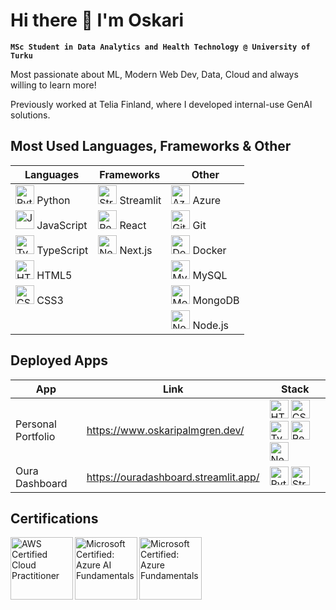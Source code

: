 # Hi there 👋 I'm Oskari

**`MSc Student in Data Analytics and Health Technology @ University of Turku`**

Most passionate about ML, Modern Web Dev, Data, Cloud and always willing to learn more! </br>

Previously worked at Telia Finland, where I developed internal-use GenAI solutions.
<br/>


## Most Used Languages, Frameworks & Other

| Languages | Frameworks | Other |
|-----------|------------|-------|
| <img alt="Python" width="30px" src="https://cdn.jsdelivr.net/gh/devicons/devicon/icons/python/python-original.svg"/> Python | <img alt="Streamlit" width="30px" src="https://cdn.jsdelivr.net/gh/devicons/devicon@latest/icons/streamlit/streamlit-original.svg"/> Streamlit | <img alt="Azure" width="30px" src="https://cdn.jsdelivr.net/gh/devicons/devicon@latest/icons/azure/azure-original.svg" /> Azure |
| <img alt="JavaScript" width="30px" src="https://cdn.jsdelivr.net/gh/devicons/devicon/icons/javascript/javascript-original.svg"/> JavaScript | <img alt="React" width="30px" src="https://cdn.jsdelivr.net/gh/devicons/devicon/icons/react/react-original.svg"/> React | <img alt="Git" width="30px" src="https://cdn.jsdelivr.net/gh/devicons/devicon/icons/git/git-original.svg"/> Git |
| <img alt="TypeScript" width="30px" src="https://cdn.jsdelivr.net/gh/devicons/devicon/icons/typescript/typescript-original.svg"/> TypeScript | <img alt="Next" width="30px" src="https://cdn.jsdelivr.net/gh/devicons/devicon@latest/icons/nextjs/nextjs-original.svg" /> Next.js | <img alt="Docker" width="30px" src="https://cdn.jsdelivr.net/gh/devicons/devicon@latest/icons/docker/docker-original.svg"/> Docker |
| <img alt="HTML5" width="30px" src="https://cdn.jsdelivr.net/gh/devicons/devicon/icons/html5/html5-original.svg"/> HTML5 || <img alt="MySQL" width="30px" src="https://cdn.jsdelivr.net/gh/devicons/devicon/icons/mysql/mysql-original.svg"/> MySQL |
| <img alt="CSS3" width="30px" src="https://cdn.jsdelivr.net/gh/devicons/devicon/icons/css3/css3-original.svg"/> CSS3|| <img alt="MongoDB" width="30px" src="https://cdn.jsdelivr.net/gh/devicons/devicon/icons/mongodb/mongodb-original.svg"/> MongoDB |
| | | <img alt="Node.js" width="30px" src="https://cdn.jsdelivr.net/gh/devicons/devicon/icons/nodejs/nodejs-original.svg"/> Node.js |

## Deployed Apps
| App | Link | Stack |
|-----|------|-------|
| Personal Portfolio | https://www.oskaripalmgren.dev/ | <img alt="HTML5" width="30px" src="https://cdn.jsdelivr.net/gh/devicons/devicon/icons/html5/html5-original.svg"/> <img alt="CSS3" width="30px" src="https://cdn.jsdelivr.net/gh/devicons/devicon/icons/css3/css3-original.svg"/> <img alt="TypeScript" width="30px" src="https://cdn.jsdelivr.net/gh/devicons/devicon/icons/typescript/typescript-original.svg"/> <img alt="React" width="30px" src="https://cdn.jsdelivr.net/gh/devicons/devicon/icons/react/react-original.svg"/> <img alt="Next" width="30px" src="https://cdn.jsdelivr.net/gh/devicons/devicon@latest/icons/nextjs/nextjs-original.svg" /> |
| Oura Dashboard | https://ouradashboard.streamlit.app/ | <img alt="Python" width="30px" src="https://cdn.jsdelivr.net/gh/devicons/devicon/icons/python/python-original.svg"/> <img alt="Streamlit" width="30px" src="https://cdn.jsdelivr.net/gh/devicons/devicon@latest/icons/streamlit/streamlit-original.svg"/> |

## Certifications

<a href="https://www.credly.com/badges/f8f59038-a455-4c00-b1e6-74c06dc3e68c/public_url">
  <img align="left" alt="AWS Certified Cloud Practitioner" width="100px" src="https://github.com/Palmgrenoskari/Palmgrenoskari/assets/62388905/892923d4-23b5-46dd-be72-337c2e31ccc8" />
</a>
<a href="https://learn.microsoft.com/api/credentials/share/en-us/OskariPalmgren-7248/F2A8E81EAA48BCA4?sharingId=27179C6299765D47">
  <img align="left" alt="Microsoft Certified: Azure AI Fundamentals" width="100px" src="https://github.com/user-attachments/assets/b71e1e66-9ed0-4ff7-b4d6-d36a6c62db8b" />
</a>
<a href="https://learn.microsoft.com/api/credentials/share/en-us/OskariPalmgren-7248/65BC741F67C34E8?sharingId=27179C6299765D47">
  <img align="left" alt="Microsoft Certified: Azure Fundamentals" width="100px" src="https://github.com/user-attachments/assets/f5fc8d2d-b5d6-40d9-b418-6502e3295db3" />
</a>
